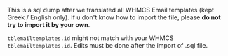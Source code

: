 This is a sql dump after we translated all WHMCS Email templates (kept Greek / English only). If u don't know how to import the file, please **do not try to import it by your own**.

`tblemailtemplates.id` might not match with your WHMCS `tblemailtemplates.id`. Edits must be done after the import of .sql file.